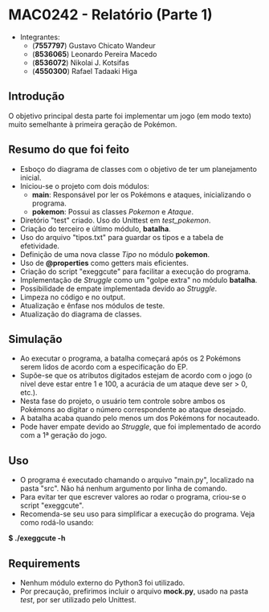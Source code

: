 MAC0242 - Relatório (Parte 1)
=============================

  - Integrantes:
    - (**7557797**) Gustavo Chicato Wandeur
    - (**8536065**) Leonardo Pereira Macedo
    - (**8536072**) Nikolai J. Kotsifas
    - (**4550300**) Rafael Tadaaki Higa

Introdução
----------
  O objetivo principal desta parte foi implementar um jogo (em modo texto) muito semelhante à primeira geração de Pokémon.

Resumo do que foi feito
-----------------------
  - Esboço do diagrama de classes com o objetivo de ter um planejamento inicial.
  - Iniciou-se o projeto com dois módulos:
      - **main**: Responsável por ler os Pokémons e ataques, inicializando o programa.
      - **pokemon**: Possui as classes *Pokemon* e *Ataque*.
  - Diretório "test" criado. Uso do Unittest em *test_pokemon*.
  - Criação do terceiro e último módulo, **batalha**.
  - Uso do arquivo "tipos.txt" para guardar os tipos e a tabela de efetividade.
  - Definição de uma nova classe *Tipo* no módulo **pokemon**.
  - Uso de **@properties** como getters mais eficientes.
  - Criação do script "exeggcute" para facilitar a execução do programa.
  - Implementação de *Struggle* como um "golpe extra" no módulo **batalha**.
  - Possibilidade de empate implementada devido ao *Struggle*.
  - Limpeza no código e no output.
  - Atualização e ênfase nos módulos de teste.
  - Atualização do diagrama de classes.
 
Simulação
---------
  - Ao executar o programa, a batalha começará após os 2 Pokémons serem lidos de acordo com a especificação do EP.
  - Supõe-se que os atributos digitados estejam de acordo com o jogo (o nível deve estar entre 1 e 100, a acurácia de um ataque deve ser > 0, etc.).
  - Nesta fase do projeto, o usuário tem controle sobre ambos os Pokémons ao digitar o número correspondente ao ataque desejado.
  - A batalha acaba quando pelo menos um dos Pokémons for nocauteado.
  - Pode haver empate devido ao *Struggle*, que foi implementado de acordo com a 1ª geração do jogo.

Uso
---
  - O programa é executado chamando o arquivo "main.py", localizado na pasta "src". Não há nenhum argumento por linha de comando.
  - Para evitar ter que escrever valores ao rodar o programa, criou-se o script "exeggcute".
  - Recomenda-se seu uso para simplificar a execução do programa. Veja como rodá-lo usando:

  **$ ./exeggcute -h**

Requirements
------------
  - Nenhum módulo externo do Python3 foi utilizado.
  - Por precaução, prefirimos incluir o arquivo **mock.py**, usado na pasta *test*, por ser utilizado pelo Unittest.
